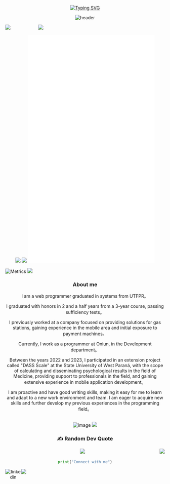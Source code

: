
<div align="center">
 
[![Typing SVG](https://readme-typing-svg.herokuapp.com?size=25&duration=2500&color=8C43EA&vCenter=true&width=200&height=40&lines=Hi+there+%F0%9F%91%8B%F0%9F%8F%BB;I'm+falchi)](https://git.io/typing-svg)
  
  ![header](https://capsule-render.vercel.app/api?type=waving&color=ff2167&height=300&section=header&text=I%20mainly%20use%20Golang,%20Flutter,%20Java%20and%20TypeScript.&fontSize=36&fontColor=ffffff)


  
</div>
<img src="https://user-images.githubusercontent.com/73097560/115834477-dbab4500-a447-11eb-908a-139a6edaec5c.gif">

<img align='right' src='https://counter.seku.su/c302?' width='400px'>


<p align="center">
  <img src='https://counter.seku.su/cmoe?name=falchi' width="400px">
  <img src="https://github-readme-stats.vercel.app/api?username=falchizao&hide_border=true&show_icons=true&count_private=true&bg_color=90,3f9eff90,f687ff90&title_color=fff&text_color=fff&icon_color=f687ff&border_radius=0" width="400px"/>
   <img width="400px" src="./github-metrics.svg" />
</p>
<img src="https://metrics.lecoq.io/falchizao?template=classic&languages=1&base=header%2C%20activity%2C%20community%2C%20repositories%2C%20metadata&base.indepth=false&base.hireable=false&base.skip=false&languages=false&languages.limit=8&languages.threshold=0%25&languages.other=false&languages.colors=github&languages.sections=most-used&languages.indepth=false&languages.analysis.timeout=15&languages.categories=markup%2C%20programming&languages.recent.categories=markup%2C%20programming&languages.recent.load=300&languages.recent.days=14&config.timezone=Asia%2FShanghai&config.display=large" alt="Metrics">
<img src="https://user-images.githubusercontent.com/73097560/115834477-dbab4500-a447-11eb-908a-139a6edaec5c.gif">

<div align="center">
  
  <h3>About me</h3>
I am a web programmer graduated in systems from UTFPR。
  
I graduated with honors in 2 and a half years from a 3-year course, passing sufficiency tests。

I previously worked at a company focused on providing solutions for gas stations, gaining experience in the mobile area and initial exposure to payment machines。

Currently, I work as a programmer at Oniun, in the Development department。

Between the years 2022 and 2023, I participated in an extension project called "DASS Scale" at the State University of West Paraná, with the scope of calculating and disseminating psychological results in the field of Medicine, providing support to professionals in the field, and gaining extensive experience in mobile application development。

I am proactive and have good writing skills, making it easy for me to learn and adapt to a new work environment and team. I am eager to acquire new skills and further develop my previous experiences in the programming field。<br><br>


![image](https://github.com/Falchizao/Falchizao/assets/80293325/456d237a-3b59-4290-9b6b-c650d90912fd)
<img src="https://user-images.githubusercontent.com/73097560/115834477-dbab4500-a447-11eb-908a-139a6edaec5c.gif">



<div align="center">


  
### ✍️ Random Dev Quote
![](https://quotes-github-readme.vercel.app/api?type=horizontal&theme=radical)
<img src="https://weather-icon.journeyad.repl.co/@rio?v=1" align="right"> 
</div>

```python
print("Connect with me")
```

<div align="center">
  <a href="https://www.linkedin.com/in/falchizao/" target="blank"><img align="left" src="https://user-images.githubusercontent.com/88904952/234979284-68c11d7f-1acc-4f0c-ac78-044e1037d7b0.png" alt="linkedin" height="50" width="50" /></a>
 <img  align="left" src="https://osu-sig.vercel.app/card?user=falchi&mode=std&blur=6&animation=true&mini=true" />
</div>








